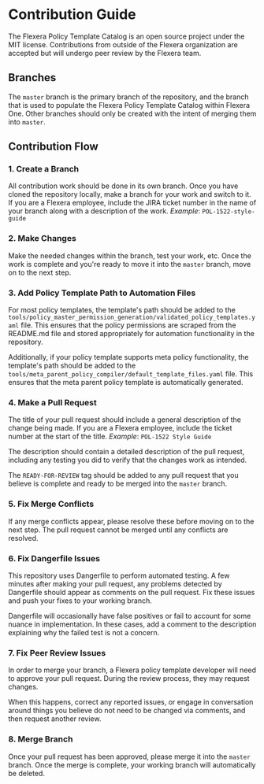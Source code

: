 # Contribution Guide

The Flexera Policy Template Catalog is an open source project under the MIT license. Contributions from outside of the Flexera organization are accepted but will undergo peer review by the Flexera team.

## Branches

The `master` branch is the primary branch of the repository, and the branch that is used to populate the Flexera Policy Template Catalog within Flexera One. Other branches should only be created with the intent of merging them into `master`.

## Contribution Flow

### 1. Create a Branch

All contribution work should be done in its own branch. Once you have cloned the repository locally, make a branch for your work and switch to it. If you are a Flexera employee, include the JIRA ticket number in the name of your branch along with a description of the work. _Example_: `POL-1522-style-guide`

### 2. Make Changes

Make the needed changes within the branch, test your work, etc. Once the work is complete and you're ready to move it into the `master` branch, move on to the next step.

### 3. Add Policy Template Path to Automation Files

For most policy templates, the template's path should be added to the `tools/policy_master_permission_generation/validated_policy_templates.yaml` file. This ensures that the policy permissions are scraped from the README.md file and stored appropriately for automation functionality in the repository.

Additionally, if your policy template supports meta policy functionality, the template's path should be added to the `tools/meta_parent_policy_compiler/default_template_files.yaml` file. This ensures that the meta parent policy template is automatically generated.

### 4. Make a Pull Request

The title of your pull request should include a general description of the change being made. If you are a Flexera employee, include the ticket number at the start of the title. _Example_: `POL-1522 Style Guide`

The description should contain a detailed description of the pull request, including any testing you did to verify that the changes work as intended.

The `READY-FOR-REVIEW` tag should be added to any pull request that you believe is complete and ready to be merged into the `master` branch.

### 5. Fix Merge Conflicts

If any merge conflicts appear, please resolve these before moving on to the next step. The pull request cannot be merged until any conflicts are resolved.

### 6. Fix Dangerfile Issues

This repository uses Dangerfile to perform automated testing. A few minutes after making your pull request, any problems detected by Dangerfile should appear as comments on the pull request. Fix these issues and push your fixes to your working branch.

Dangerfile will occasionally have false positives or fail to account for some nuance in implementation. In these cases, add a comment to the description explaining why the failed test is not a concern.

### 7. Fix Peer Review Issues

In order to merge your branch, a Flexera policy template developer will need to approve your pull request. During the review process, they may request changes.

When this happens, correct any reported issues, or engage in conversation around things you believe do not need to be changed via comments, and then request another review.

### 8. Merge Branch

Once your pull request has been approved, please merge it into the `master` branch. Once the merge is complete, your working branch will automatically be deleted.
